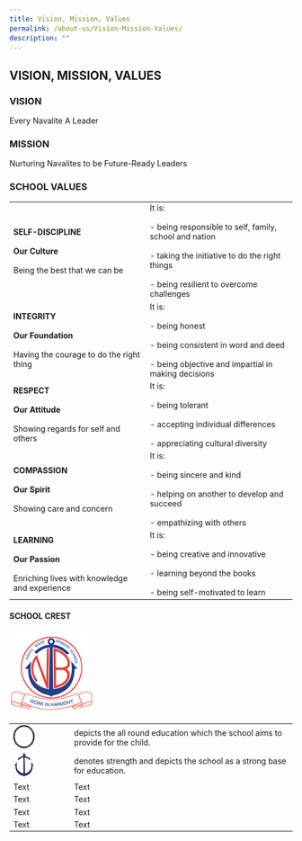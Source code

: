 ```yaml
---
title: Vision, Mission, Values
permalink: /about-us/Vision-Mission-Values/
description: ""
---
```

## VISION, MISSION, VALUES


### VISION

Every Navalite A Leader  
  

### MISSION

Nurturing Navalites to be Future-Ready Leaders  
  

### SCHOOL VALUES

|                                                                     |                                                                                                                                                    |
|---------------------------------------------------------------------|----------------------------------------------------------------------------------------------------------------------------------------------------|
| **SELF-DISCIPLINE** <br><br> **Our Culture** <br><br> Being the best that we can be           |  It is:   <br> <br> - being responsible to self, family, school and nation <br><br> - taking the initiative to do the right things <br><br> - being resilient to overcome challenges|
| **INTEGRITY** <br><br> **Our Foundation** <br><br> Having the courage to do the right thing   | It is: <br><br>- being honest <br><br>- being consistent in word and deed <br><br> - being objective and impartial in making decisions                                        |
| **RESPECT** <br><br>**Our Attitude** <br><br> Showing regards for self and others            | It is:   <br><br>- being tolerant <br><br>- accepting individual differences <br><br> - appreciating cultural diversity                                                           |
| **COMPASSION** <br><br>**Our Spirit** <br><br>Showing care and concern                      | It is: <br><br> - being sincere and kind <br><br>- helping on another to develop and succeed <br><br>- empathizing with others                                                  |
| **LEARNING** <br><br> **Our Passion** <br><br>Enriching lives with knowledge and experience  | It is: <br><br>  -  being creative and innovative <br><br> - learning beyond the books <br><br> - being self-motivated to learn                                                     |

#### SCHOOL CREST

<img style="width: 30%;" src="/images/crest.jpeg" align = "center"/>

<br>

|  | | 
| -------- | -------- | 
| <img style="width: 40%;" src="/images/circle.jpeg"/> | depicts the all round education which the school aims to provide for the child.   | 
|  <img style="width: 40%;" src="/images/anchor.jpeg"/>    | denotes strength and depicts the school as a strong base for education.    | 
| Text     | Text     | 
| Text     | Text     | 
| Text     | Text     | 
| Text     | Text     |